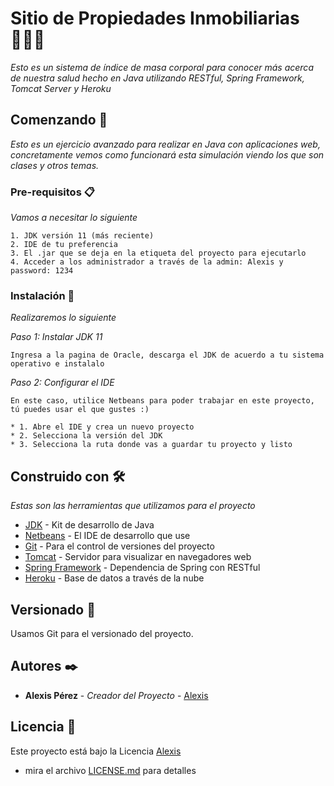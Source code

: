 # Sitio de Propiedades Inmobiliarias 👨🏻‍🏫

_Esto es un sistema de 
índice de masa corporal para conocer más acerca de nuestra salud hecho en Java utilizando RESTful, Spring Framework,  Tomcat Server y Heroku_

## Comenzando 🚀

_Esto es un ejercicio avanzado para realizar en Java con aplicaciones web, concretamente vemos como funcionará esta simulación viendo los que son clases y otros temas._


### Pre-requisitos 📋

_Vamos a necesitar lo siguiente_

```
1. JDK versión 11 (más reciente)
2. IDE de tu preferencia
3. El .jar que se deja en la etiqueta del proyecto para ejecutarlo
4. Acceder a los administrador a través de la admin: Alexis y password: 1234
```

### Instalación 🔧

_Realizaremos lo siguiente_

_Paso 1: Instalar JDK 11_

```
Ingresa a la pagina de Oracle, descarga el JDK de acuerdo a tu sistema operativo e instalalo
```

_Paso 2: Configurar el IDE_

```
En este caso, utilice Netbeans para poder trabajar en este proyecto, tú puedes usar el que gustes :)

* 1. Abre el IDE y crea un nuevo proyecto
* 2. Selecciona la versión del JDK
* 3. Selecciona la ruta donde vas a guardar tu proyecto y listo
```

## Construido con 🛠️

_Estas son las herramientas que utilizamos para el proyecto_

* [JDK](https://www.oracle.com/mx/java/technologies/javase/jdk11-archive-downloads.html) - Kit de desarrollo de Java
* [Netbeans](https://netbeans.apache.org/download/nb15/) - El IDE de desarrollo que use
* [Git](https://www.jetbrains.com/es-es/idea/) - Para el control de versiones del proyecto
* [Tomcat](https://tomcat.apache.org/download-90.cgi) - Servidor para visualizar en navegadores web
* [Spring Framework](https://spring.io/projects/spring-framework) - Dependencia de Spring con RESTful
* [Heroku](https://www.heroku.com/platform) - Base de datos a través de la nube

## Versionado 📌

Usamos Git para el versionado del proyecto. 

## Autores ✒️

* **Alexis Pérez** - *Creador del Proyecto* - [Alexis](https://github.com/AIcodeJ)

## Licencia 📄

Este proyecto está bajo la Licencia [Alexis](https://github.com/AIcodeJ)
- mira el archivo [LICENSE.md](LICENSE.md) para detalles